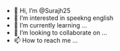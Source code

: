 - 👋 Hi, I’m @Surajh25
- 👀 I’m interested in speekng english
- 🌱 I’m currently learning ...
- 💞️ I’m looking to collaborate on ...
- 📫 How to reach me ...

<!---
Surajh25/Surajh25 is a ✨ special ✨ repository because its `README.md` (this file) appears on your GitHub profile.
You can click the Preview link to take a look at your changes.
--->
